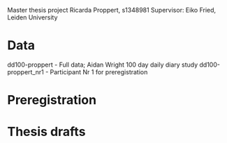Master thesis project
Ricarda Proppert, s1348981
Supervisor: Eiko Fried, Leiden University

# Data
dd100-proppert - Full data; Aidan Wright 100 day daily diary study
dd100-proppert_nr1 - Participant Nr 1 for preregistration

# Preregistration

# Thesis drafts
